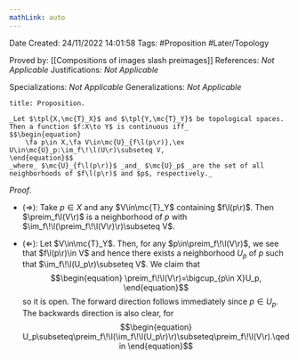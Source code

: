 ```yaml
---
mathLink: auto
---
```


<div class="topSpace"></div>

Date Created: 24/11/2022 14:01:58
Tags: #Proposition #Later/Topology

Proved by: [[Compositions of images slash preimages]]
References: _Not Applicable_
Justifications: _Not Applicable_

Specializations: _Not Applicable_
Generalizations: _Not Applicable_

``` ad-Proposition
title: Proposition.

_Let $\tpl{X,\mc{T}_X}$ and $\tpl{Y,\mc{T}_Y}$ be topological spaces. Then a function $f:X\to Y$ is continuous iff_
$$\begin{equation}
    \fa p\in X,\fa V\in\mc{U}_{f\l(p\r)},\ex U\in\mc{U}_p:\im_f\!\l(U\r)\subseteq V,
\end{equation}$$
_where_ $\mc{U}_{f\l(p\r)}$ _and_ $\mc{U}_p$ _are the set of all neighborhoods of $f\l(p\r)$ and $p$, respectively._

```

_Proof_.
* ($\Rightarrow$): Take $p\in X$ and any $V\in\mc{T}_Y$ containing $f\l(p\r)$. Then $\preim_f\l(V\r)$ is a neighborhood of $p$ with $\im_f\!\l(\preim_f\!\l(V\r)\r)\subseteq V$.

* ($\Leftarrow$): Let $V\in\mc{T}_Y$. Then, for any $p\in\preim_f\!\l(V\r)$, we see that $f\l(p\r)\in V$ and hence there exists a neighborhood $U_p$ of $p$ such that $\im_f\!\l(U_p\r)\subseteq V$. We claim that
$$\begin{equation}
    \preim_f\!\l(V\r)=\bigcup_{p\in X}U_p,
\end{equation}$$
so it is open. The forward direction follows immediately since $p\in U_p$. The backwards direction is also clear, for
$$\begin{equation}
    U_p\subseteq\preim_f\!\l(\im_f\!\l(U_p\r)\r)\subseteq\preim_f\!\l(V\r).\qedin
\end{equation}$$
